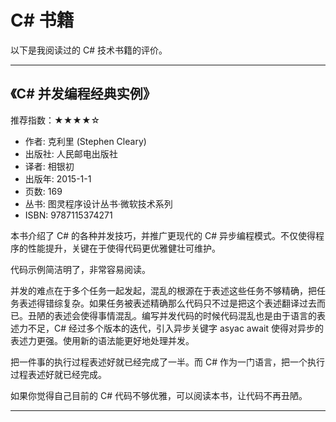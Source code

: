 # C# 书籍

以下是我阅读过的 C# 技术书籍的评价。

---

## 《C# 并发编程经典实例》

推荐指数：★★★★☆

- 作者: 克利里 (Stephen Cleary)
- 出版社: 人民邮电出版社
- 译者: 相银初
- 出版年: 2015-1-1
- 页数: 169
- 丛书: 图灵程序设计丛书·微软技术系列
- ISBN: 9787115374271

本书介绍了 C# 的各种并发技巧，并推广更现代的 C# 异步编程模式。不仅使得程序的性能提升，关键在于使得代码更优雅健壮可维护。

代码示例简洁明了，非常容易阅读。

并发的难点在于多个任务一起发起，混乱的根源在于表述这些任务不够精确，把任务表述得错综复杂。如果任务被表述精确那么代码只不过是把这个表述翻译过去而已。丑陋的表述会使得事情混乱。编写并发代码的时候代码混乱也是由于语言的表述力不足，C# 经过多个版本的迭代，引入异步关键字 asyac await 使得对异步的表述力更强。使用新的语法能更好地处理并发。

把一件事的执行过程表述好就已经完成了一半。而 C# 作为一门语言，把一个执行过程表述好就已经完成。

如果你觉得自己目前的 C# 代码不够优雅，可以阅读本书，让代码不再丑陋。

---
